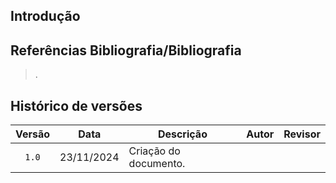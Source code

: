 ## Introdução








## Referências Bibliografia/Bibliografia

> .

## Histórico de versões 

|Versão|Data|Descrição|Autor|Revisor|
|:----:|----|---------|-----|:-------:|
|`1.0`|23/11/2024|Criação do documento. |[](https://github.com/)|[](https://github.com/)|